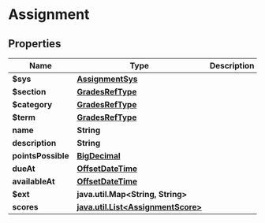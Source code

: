 
# Assignment

## Properties
Name | Type | Description | Notes
------------ | ------------- | ------------- | -------------
**$sys** | [**AssignmentSys**](AssignmentSys.md) |  |  [optional]
**$section** | [**GradesRefType**](GradesRefType.md) |  |  [optional]
**$category** | [**GradesRefType**](GradesRefType.md) |  |  [optional]
**$term** | [**GradesRefType**](GradesRefType.md) |  |  [optional]
**name** | **String** |  |  [optional]
**description** | **String** |  |  [optional]
**pointsPossible** | [**BigDecimal**](BigDecimal.md) |  |  [optional]
**dueAt** | [**OffsetDateTime**](OffsetDateTime.md) |  |  [optional]
**availableAt** | [**OffsetDateTime**](OffsetDateTime.md) |  |  [optional]
**$ext** | **java.util.Map&lt;String, String&gt;** |  |  [optional]
**scores** | [**java.util.List&lt;AssignmentScore&gt;**](AssignmentScore.md) |  |  [optional]



